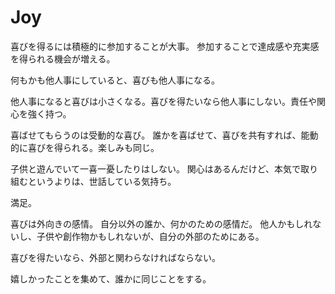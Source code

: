 # Joy

喜びを得るには積極的に参加することが大事。
参加することで達成感や充実感を得られる機会が増える。

何もかも他人事にしていると、喜びも他人事になる。

他人事になると喜びは小さくなる。喜びを得たいなら他人事にしない。責任や関心を強く持つ。

喜ばせてもらうのは受動的な喜び。
誰かを喜ばせて、喜びを共有すれば、能動的に喜びを得られる。楽しみも同じ。

子供と遊んでいて一喜一憂したりはしない。
関心はあるんだけど、本気で取り組むというよりは、世話している気持ち。

満足。

喜びは外向きの感情。
自分以外の誰か、何かのための感情だ。
他人かもしれないし、子供や創作物かもしれないが、自分の外部のためにある。

喜びを得たいなら、外部と関わらなければならない。

嬉しかったことを集めて、誰かに同じことをする。
